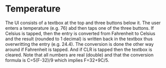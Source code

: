 # Temperature
The UI consists of a textbox at the top and three buttons below it. The user enters a temperature (e.g. 76) abd then taps one of the three buttons. If Celsius is tapped, then the entry is converted from Fahrenheit to Celsius and the result (rounded to 1 decimal) is written back in the textbox thus overwritting the entry (e.g. 24.4). The conversion is done the other way around if Fahrenheit is tapped. And if CLR is tapped then the textbox is cleared. Note that all numbers are real (double) and that the conversion formula is C=5(F-32)/9 which implies F=32+9C/5.
